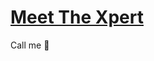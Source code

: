 # [Meet The Xpert](https://goldenapplecoders-coder.github.io/callup.encrypted.github.io/)
Call me 🤙
